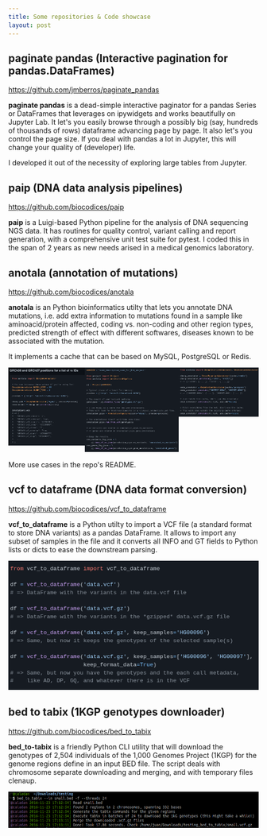 ```yaml
---
title: Some repositories & Code showcase
layout: post
---
```


## paginate pandas (Interactive pagination for pandas.DataFrames)

<a href="https://github.com/jmberros/paginate_pandas" target="_blank">
  https://github.com/jmberros/paginate_pandas
</a>

<strong>paginate pandas</strong> is a dead-simple interactive paginator for a pandas Series or DataFrames that leverages on ipywidgets and works beautifully on Jupyter Lab. It let's you easily browse through a possibly big (say, hundreds of thousands of rows) dataframe advancing page by page. It also let's you control the page size. If you deal with pandas a lot in Jupyter, this will change your quality of (developer) life.

I developed it out of the necessity of exploring large tables from Jupyter.

## paip (DNA data analysis pipelines)

<a href="https://github.com/biocodices/paip" target="_blank">
  https://github.com/biocodices/paip
</a>

<strong>paip</strong> is a Luigi-based Python pipeline for the analysis of DNA
sequencing NGS data. It has routines for quality control, variant calling and
report generation, with a comprehensive unit test suite for pytest. I coded
this in the span of 2 years as new needs arised in a medical genomics
laboratory.

## anotala (annotation of mutations)

<a href="https://github.com/biocodices/anotala" target="_blank">
  https://github.com/biocodices/anotala
</a>

<strong>anotala</strong> is an Python bioinformatics utilty that lets you
annotate DNA mutations, i.e. add extra information to mutations found in a
sample like aminoacid/protein affected, coding vs. non-coding and other region
types, predicted strength of effect with different softwares, diseases
known to be associated with the mutation.

It implements a cache that can be based on MySQL, PostgreSQL or Redis.

<div style="display: flex;">
  <div class="showcase-img">
    <a href="/images/repos/anotala-code.png">
      <img src="/images/repos/anotala-code.png">
    </a>
  </div>
  <div class="showcase-img">
    <a href="/images/repos/anotala-code-2.png">
      <img src="/images/repos/anotala-code-2.png">
    </a>
  </div>
  <div class="showcase-img">
    <a href="/images/repos/anotala-code-3.png">
      <img src="/images/repos/anotala-code-3.png">
    </a>
  </div>
</div>

More use cases in the repo's README.


## vcf to dataframe (DNA data format conversion)

<a href="https://github.com/biocodices/vcf_to_dataframe" target="_blank">
  https://github.com/biocodices/vcf_to_dataframe
</a>

<strong>vcf_to_dataframe</strong> is a Python utilty to import a VCF file
(a standard format to store DNA variants) as a pandas DataFrame. It allows
to import any subset of samples in the file and it converts all INFO and GT
fields to Python lists or dicts to ease the downstream parsing.

<div class="showcase-img">
<a href="/images/repos/vcf_to_dataframe.png">
    <img src="/images/repos/vcf_to_dataframe.png">
</a>
</div>

## bed to tabix (1KGP genotypes downloader)

<a href="https://github.com/biocodices/bed_to_tabix">
  https://github.com/biocodices/bed_to_tabix
</a>

<strong>bed_to-tabix</strong> is a friendly Python CLI utility that will
download the genotypes of 2,504 individuals of the 1,000 Genomes Project (1KGP)
for the genome regions define in an input BED file. The script deals with
chromosome separate downloading and merging, and with temporary files clenaup.

<div class="showcase-img">
  <a href="/images/repos/bed_to_tabix.png">
    <img src="/images/repos/bed_to_tabix.png">
  </a>
</div>
